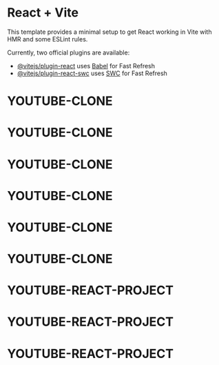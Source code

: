 # React + Vite

This template provides a minimal setup to get React working in Vite with HMR and some ESLint rules.

Currently, two official plugins are available:

- [@vitejs/plugin-react](https://github.com/vitejs/vite-plugin-react/blob/main/packages/plugin-react/README.md) uses [Babel](https://babeljs.io/) for Fast Refresh
- [@vitejs/plugin-react-swc](https://github.com/vitejs/vite-plugin-react-swc) uses [SWC](https://swc.rs/) for Fast Refresh
# YOUTUBE-CLONE
# YOUTUBE-CLONE
# YOUTUBE-CLONE
# YOUTUBE-CLONE
# YOUTUBE-CLONE
# YOUTUBE-CLONE
# YOUTUBE-REACT-PROJECT
# YOUTUBE-REACT-PROJECT
# YOUTUBE-REACT-PROJECT
